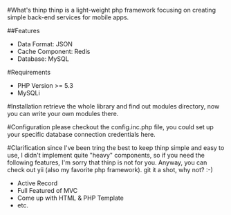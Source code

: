 #What's thinp
thinp is a light-weight php framework focusing on creating simple back-end services for mobile apps.

##Features
- Data Format: JSON
- Cache Component: Redis
- Database: MySQL

#Requirements
- PHP Version >= 5.3
- MySQLi

#Installation
retrieve the whole library and find out modules directory, now you can write your own modules there.

#Configuration
please checkout the config.inc.php file, you could set up your specific database connection credentials here.

#Clarification
since I've been tring the best to keep thinp simple and easy to use, I didn't implement quite "heavy" components, so if you need the following features, I'm sorry that thinp is not for you. Anyway, you can check out yii (also my favorite php framework). git it a shot, why not? :-)
- Active Record
- Full Featured of MVC
- Come up with HTML & PHP Template
- etc.
